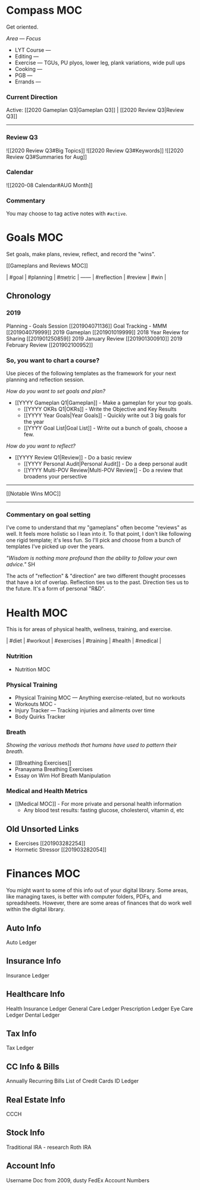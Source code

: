 # Compass MOC
Get oriented. 

*Area — Focus*
- LYT Course — 
- Editing —
- Exercise — TGUs, PU plyos, lower leg, plank variations, wide pull ups
- Cooking — 
- PGB — 
- Errands — 

### Current Direction
Active: [[2020 Gameplan Q3|Gameplan Q3]] | [[2020 Review Q3|Review Q3]]

---
### Review Q3
![[2020 Review Q3#Big Topics]]
![[2020 Review Q3#Keywords]]
![[2020 Review Q3#Summaries for Aug]]

### Calendar
![[2020-08 Calendar#AUG Month]]



### Commentary
You may choose to tag active notes with `#active`.

# Goals MOC
Set goals, make plans, review, reflect, and record the "wins". 

[[Gameplans and Reviews MOC]]

| #goal | #planning | #metric | —— | #reflection | #review | #win | 

## Chronology
### 2019
Planning - Goals Session [[201904071136]]
Goal Tracking - MMM [[201904079999]]
2019 Gameplan [[201901019999]] 
2018 Year Review for Sharing [[201901250859]] 
2019 January Review [[201901300910]] 
2019 February Review [[201902100952]] 

### So, you want to chart a course?
Use pieces of the following templates as the framework for your next planning and reflection session.

*How do you want to set goals and plan?*
- [[YYYY Gameplan Q1|Gameplan]] - Make a gameplan for your top goals.
	- [[YYYY OKRs Q1|OKRs]] - Write the Objective and Key Results
	- [[YYYY Year Goals|Year Goals]] - Quickly write out 3 big goals for the year
	- [[YYYY Goal List|Goal List]] - Write out a bunch of goals, choose a few.

*How do you want to reflect?* 
- [[YYYY Review Q1|Review]] - Do a basic review
	- [[YYYY Personal Audit|Personal Audit]] - Do a deep personal audit
	- [[YYYY Multi-POV Review|Multi-POV Review]] - Do a review that broadens your persective

---
[[Notable Wins MOC]]

---
### Commentary on goal setting
I’ve come to understand that my "gameplans" often become "reviews" as well. It feels more holistic so I lean into it. To that point, I don't like following one rigid template; it's less fun. So I'll pick and choose from a bunch of templates I've picked up over the years.

*"Wisdom is nothing more profound than the ability to follow your own advice."* SH

The acts of "reflection" & "direction" are two different thought processes that have a lot of overlap. Reflection ties us to the past. Direction ties us to the future. It's a form of personal "R&D".

# Health MOC
This is for areas of physical health, wellness, training, and exercise.

| #diet | #workout | #exercises | #training | #health | #medical | 

### Nutrition
* Nutrition MOC

### Physical Training
* Physical Training MOC — Anything exercise-related, but no workouts 
* Workouts MOC - 
* Injury Tracker — Tracking injuries and ailments over time
* Body Quirks Tracker

### Breath
*Showing the various methods that humans have used to pattern their breath.*
* [[Breathing Exercises]]
* Pranayama Breathing Exercises
* Essay on Wim Hof Breath Manipulation

### Medical and Health Metrics
- [[Medical MOC]] - For more private and personal health information
	- Any blood test results: fasting glucose, cholesterol, vitamin d, etc

## Old Unsorted Links
- Exercises [[201903282254]] 
- Hormetic Stressor [[201903282054]] 

# Finances MOC
You might want to some of this info out of your digital library. Some areas, like managing taxes, is better with computer folders, PDFs, and spreadsheets. However, there are some areas of finances that do work well within the digital library.

## Auto Info
Auto Ledger

## Insurance Info
Insurance Ledger

## Healthcare Info
Health Insurance Ledger
General Care Ledger
Prescription Ledger
Eye Care Ledger
Dental Ledger

## Tax Info
Tax Ledger

## CC Info & Bills
Annually Recurring Bills
List of Credit Cards
ID Ledger

## Real Estate Info
CCCH

## Stock Info
Traditional IRA - research
Roth IRA

## Account Info
Username Doc from 2009, dusty
FedEx Account Numbers
